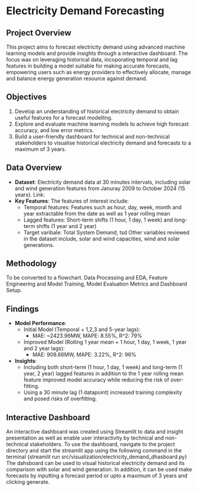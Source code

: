 Electricity Demand Forecasting
==============================

Project Overview
-------------------
This project aims to forecast electricity demand using advanced machine learning models and provide insights through a interactive dashboard. 
The focus was on leveraging historical data, incoporating temporal and lag features in building a model suitable for making accurate forecasts, empowering users such as energy providers to effectively allocate, manage and balance energy generation resource against demand.  

Objectives
------------
1. Develop an understanding of historical electricity demand to obtain useful features for a forecast modelling.
2. Explore and evaluate machine learning models to achieve high forecast accuracy, and low error metrics.
3. Build a user-friendly dashboard for technical and non-technical stakeholders to visualise historical electricity demand and forecasts to a maximum of 3 years.

Data Overview
-------------
- **Dataset**: Electricity demand data at 30 minutes intervals, including solar and wind generation features from Januray 2009 to October 2024 (15 years). Link:
- **Key Features**: The features of interest include:
    - Temporal features: Features such as hour, day, week, month and year extractable from the date as well as 1 year rolling mean
    - Lagged features: Short-term shifts (1 hour, 1 day, 1 week) and long-term shifts (1 year and 2 year)
    - Target varibale: Total System Demand, tsd 
Other variables reviewed in the dataset include, solar and wind capacities, wind and solar generations. 

Methodology
------------
To be converted to a flowchart. Data Processing and EDA, Feature Engineering and Model Training, Model Evaluation Metrics and Dashboard Setup.

Findings
-------------
- **Model Performance**:
    - Initial Model (Temporal + 1,2,3 and 5-year lags):
      - MAE: ~2423.96MW, MAPE: 8.55%, R^2: 79%
    - Improved Model (Rolling 1 year mean + 1 hour, 1 day, 1 week, 1 year and 2 year lags):
      - MAE: 908.66MW, MAPE: 3.22%, R^2: 96%
- **Insights**:
    - Including both short-term (1 hour, 1 day, 1 week) and long-term (1 year, 2 year) lagged features in addition to the 1 year rolling mean feature improved model accuracy while reducing the risk of over-fitting.
    - Using a 30 minute lag (1 datapoint) increased training complexity and posed risks of overfitting.   

Interactive Dashboard
----------------------
An interactive dashboard was created using Streamlit to data and insight presentation as well as enable user interactivity by technical and non-technical stakeholders. 
To use the dashboard, navigate to the project directory and start the streamlit app using the following command in the terminal {streamlit run src/visualization/electricity_demand_dhasboard.py}
The dahsboard can be used to visual historical electricity demand and its comparison with solar and wind generation. In addition, it can be used make forecasts by inputting a forecast period or upto a maximum of 3 years and clicking generate.
